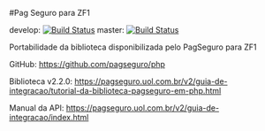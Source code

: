 #Pag Seguro para ZF1

develop: [![Build Status](https://travis-ci.org/realejo/library.png?branch=develop)](https://travis-ci.org/realejo/library)
master: [![Build Status](https://travis-ci.org/realejo/library.png?branch=master)](https://travis-ci.org/realejo/library)

Portabilidade da biblioteca disponibilizada pelo PagSeguro para ZF1

GitHub: https://github.com/pagseguro/php

Biblioteca v2.2.0: https://pagseguro.uol.com.br/v2/guia-de-integracao/tutorial-da-biblioteca-pagseguro-em-php.html

Manual da API: https://pagseguro.uol.com.br/v2/guia-de-integracao/index.html

